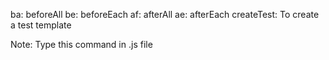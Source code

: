 ba: beforeAll
be: beforeEach
af: afterAll
ae: afterEach
createTest: To create a test template


Note: Type this command in .js file
